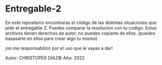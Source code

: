 # Entregable-2
En este repositorio encontraras el código de las distintas situaciones que pide el entregable 2.
Puedes comparar  la resolucion con tu codigo.
Estos archivos tienen derechos de autor, no puedes copiarte de ellos.
(puedes basasarte en ellos para crear algo tu mismo)

¡no me responsabilizó por el uso que le vayas a dar!

Autor: CHRISTOPER DIAZ©   Año: 2022
